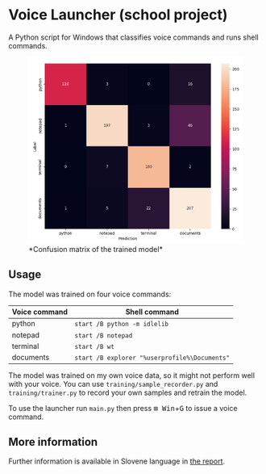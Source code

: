 # Voice Launcher (school project)

A Python script for Windows that classifies voice commands and runs shell commands.

<figure>
    <img alt="Confusion matrix of the trained model" src="docs/images/confusion-matrix.png" width="500">
    <figcaption>*Confusion matrix of the trained model*</figcaption>
</figure>

## Usage

The model was trained on four voice commands:

| Voice command | Shell command |
|-|-|
| python | `start /B python -m idlelib` |
| notepad | `start /B notepad` |
| terminal | `start /B wt` |
| documents | `start /B explorer "%userprofile%\Documents"` |

The model was trained on my own voice data, so it might not perform well with your voice. You can use `training/sample_recorder.py` and `training/trainer.py` to record your own samples and retrain the model.

To use the launcher run `main.py` then press <kbd>⊞ Win</kbd>+<kbd>G</kbd> to issue a voice command.


## More information

Further information is available in Slovene language in [the report](docs/report.pdf).